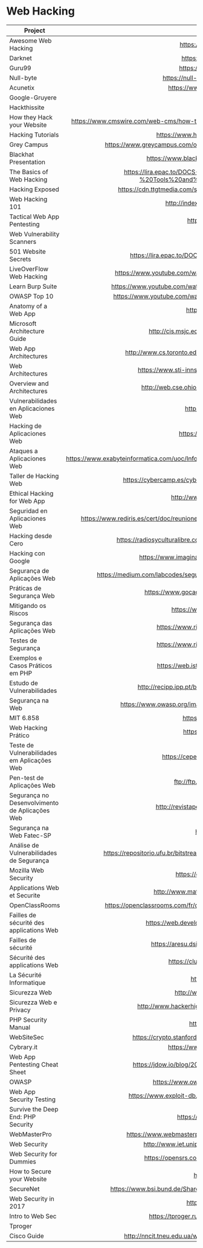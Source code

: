 # Web Hacking

| Project                                        | URL                                                                                                                                         | Language |
|------------------------------------------------|:---------------------------------------------------------------------------------------------------------------------------------------------:|----------|
| Awesome Web Hacking                            | https://github.com/infoslack/awesome-web-hacking                                                                                            | EN       |
| Darknet                                        | https://www.darknet.org.uk/category/web-hacking/                                                                                            | EN       |
| Guru99                                         | https://www.guru99.com/how-to-hack-website.html                                                                                             | EN       |
| Null-byte                                      | https://null-byte.wonderhowto.com/how-to/hacking-web-apps/                                                                                  | EN       |
| Acunetix                                       | https://www.acunetix.com/websitesecurity/website-hacking/                                                                                   | EN       |
| Google-Gruyere                                 | https://google-gruyere.appspot.com/                                                                                                         | EN       |
| Hackthissite                                   | https://www.hackthissite.org/                                                                                                               | EN       |
| How they Hack your Website                     | https://www.cmswire.com/web-cms/how-they-hack-your-website-the-ultimate-updated-overview-of-common-techniques/                              | EN       |
| Hacking Tutorials                              | https://www.hackingtutorials.org/category/web-application-hacking/                                                                          | EN       |
| Grey Campus                                    | https://www.greycampus.com/opencampus/ethical-hacking/web-application-and-its-types-of-attacks                                              | EN       |
| Blackhat Presentation                          | https://www.blackhat.com/presentations/bh-asia-02/bh-asia-02-shah.pdf                                                                       | EN       |
| The Basics of Web Hacking                      | https://lira.epac.to/DOCS-TECH/Hacking/The%20Basics%20of%20Web%20Hacking%20-%20Tools%20and%20Techniques%20to%20Attack%20the%20Web(2013).pdf | EN       |
| Hacking Exposed                                | https://cdn.ttgtmedia.com/searchSecurityChannel/downloads/Hacking_Exposed_chapter_11.pdf                                                    | EN       |
| Web Hacking 101                                | http://index-of.es/Miscellanous/LIVRES/web-hacking-101.pdf                                                                                  | EN       |
| Tactical Web App Pentesting                    | https://www.gironsec.com/WebHacking101.pdf                                                                                                  | EN       |
| Web Vulnerability Scanners                     | https://arxiv.org/pdf/1706.08017.pdf                                                                                                        | EN       |
| 501 Website Secrets                            | https://lira.epac.to/DOCS-TECH/Hacking/501%20Website%20Hacking%20Secrets.pdf                                                                | EN       |
| LiveOverFlow Web Hacking                       | https://www.youtube.com/watch?v=jmgsgjPn1vs&list=PLhixgUqwRTjx2BmNF5-GddyqZcizwLLGP                                                         | EN       |
| Learn Burp Suite                               | https://www.youtube.com/watch?v=AVzC7ETqpDo&list=PLq9n8iqQJFDrwFe9AEDBlR1uSHEN7egQA                                                         | EN       |
| OWASP Top 10                                   | https://www.youtube.com/watch?v=rWHvp7rUka8&list=PLyqga7AXMtPPuibxp1N0TdyDrKwP9H_jD                                                         | EN       |
| Anatomy of a Web App                           | https://www.cgisecurity.com/lib/Web_Server.pdf                                                                                              | EN       |
| Microsoft Architecture Guide                   | http://cis.msjc.edu/CSIS116B/Resources/WebArchitecturePocketGuide.pdf                                                                       | EN       |
| Web App Architectures                          | http://www.cs.toronto.edu/~mashiyat/csc309/Lectures/Web%20App%20Architectures.pdf                                                           | EN       |
| Web Architectures                              | https://www.sti-innsbruck.at/sites/default/files/courses/WE-04-Architectures.pdf                                                            | EN       |
| Overview and Architectures                     | http://web.cse.ohio-state.edu/~joseph.97/courses/3901/lectures/lecture01.pdf                                                                | EN       |
| Vulnerabilidades en Aplicaciones Web           | https://www.youtube.com/watch?v=Imnzode1ptk                                                                                                 | ES       |
| Hacking de Aplicaciones Web                    | https://ucys.ugr.es/download/taller4/WebHacking.pdf                                                                                         | ES       |
| Ataques a Aplicaciones Web                     | https://www.exabyteinformatica.com/uoc/Informatica/Seguridad_en_bases_de_datos/Seguridad_en_bases_de_datos_(Modulo_2).pdf                   | ES       |
| Taller de Hacking Web                          | https://cybercamp.es/cybercamp2014/attachments/multimedia/CyberCampHackingWeb.pdf                                                           | ES       |
| Ethical Hacking for Web App                    | http://www.revistasbolivianas.org.bo/pdf/rits/n8/n8a24.pdf                                                                                  | ES       |
| Seguridad en Aplicaciones Web                  | https://www.rediris.es/cert/doc/reuniones/fs2008/archivo/RedIRIS_VI_Seguridad_en_aplicaciones_Web_v1.0_RaulSiles.pdf                        | ES       |
| Hacking desde Cero                             | https://radiosyculturalibre.com.ar/compartir/biblioteca/INFOSEC/Hacking%20desde%20Cero.pdf                                                  | ES       |
| Hacking con Google                             | https://www.imaginar.org/sites/google/adicional/Hacking%20con%20Google.pdf                                                                  | ES       |
| Segurança de Aplicações Web                    | https://medium.com/labcodes/seguran%C3%A7a-de-aplica%C3%A7%C3%B5es-web-101-c425f49e4941                                                     | PT       |
| Práticas de Segurança Web                      | https://www.gocache.com.br/en/seguranca/seguranca-em-aplicacoes-web/                                                                        | PT       |
| Mitigando os Riscos                            | https://www.cert.br/docs/palestras/certbr-webbr2014.pdf                                                                                     | PT       |
| Segurança das Aplicações Web                   | https://www.risco.org.br/risco_operacional/Firewall_de_Aplicacao.pdf                                                                        | PT       |
| Testes de Segurança                            | https://www.risco.org.br/risco_operacional/Firewall_de_Aplicacao.pdf                                                                        | PT       |
| Exemplos e Casos Práticos em PHP               | https://web.ist.utl.pt/nuno.lopes/pres/seguranca-web-apps-php.pdf                                                                           | PT       |
| Estudo de Vulnerabilidades                     | http://recipp.ipp.pt/bitstream/10400.22/8224/1/DM_NunoMonteiro_2015_MEI.pdf                                                                 | PT       |
| Segurança na Web                               | https://www.owasp.org/images/1/16/Seguranca_na_web_-_uma_janela_de_oportunidades.pdf                                                        | PT       |
| MIT 6.858                                      | https://www.youtube.com/watch?v=WlmKwIe9z1Q                                                                                                 | EN       |
| Web Hacking Prático                            | https://www.youtube.com/watch?v=5Ve74PchxR0                                                                                                 | PT       |
| Teste de Vulnerabilidades em Aplicações Web    | https://cepein.femanet.com.br/BDigital/arqTccs/1211330211.pdf                                                                               | PT       |
| Pen-test de Aplicações Web                     | ftp://ftp.registro.br/pub/gts/gts14/08-Pen-Test-web.pdf                                                                                     | PT       |
| Segurança no Desenvolvimento de Aplicações Web | http://revistapensar.com.br/tecnologia/pasta_upload/artigos/a127.pdf                                                                        | PT       |
| Segurança na Web Fatec-SP                      | http://www.fatecsp.br/dti/tcc/tcc0043.pdf                                                                                                   | PT       |
| Análise de Vulnerabilidades de Segurança       | https://repositorio.ufu.br/bitstream/123456789/20400/6/AnaliseVulnerabilidadesSeguranc%CC%A7a.pdf                                           | PT       |
| Mozilla Web Security                           | https://developer.mozilla.org/en-US/docs/Web/Security                                                                                       | EN       |
| Applications Web et Securite                   | http://www.mathrice.org/ecole/support/Applications-Web-securite.pdf                                                                         | FR       |
| OpenClassRooms                                 | https://openclassrooms.com/fr/courses/2091901-protegez-vous-efficacement-contre-les-failles-web                                             | FR       |
| Failles de sécurité des applications Web       | https://web.developpez.com/tutoriels/web/failles-securite-application-web/                                                                  | FR       |
| Failles de sécurité                            | https://aresu.dsi.cnrs.fr/IMG/pdf/Presentation_des_failles_de_securite.pdf                                                                  | FR       |
| Sécurité des applications Web                  | https://clusif.fr/publications/securite-des-applications-web/                                                                               | FR       |
| La Sécurité Informatique                       | http://ylescop.free.fr/mrim/cours/securite.pdf                                                                                              | FR       |
| Sicurezza Web                                  | http://www-db.disi.unibo.it/courses/RCPG/sicurezza.pdf                                                                                      | italiano |
| Sicurezza Web e Privacy                        | http://www.hackerhighschool.org/lessons/HHS_it10_Sicurezza_Web_e_Privacy.pdf                                                                | italiano |
| PHP Security Manual                            | https://secure.php.net/manual/en/security.php                                                                                               | EN       |
| WebSiteSec                                     | https://crypto.stanford.edu/cs155old/cs155-spring11/lectures/10-web-site-sec.pdf                                                            | EN       |
| Cybrary.it                                     | https://www.cybrary.it/course/web-application-pen-testing/                                                                                  | EN       |
| Web App Pentesting Cheat Sheet                 | https://jdow.io/blog/2018/03/18/web-application-penetration-testing-methodology/                                                            | EN       |
| OWASP                                          | https://www.owasp.org/index.php/Web_Application_Penetration_Testing                                                                         | EN       |
| Web App Security Testing                       | https://www.exploit-db.com/docs/english/44319-web-application-security-testing.pdf                                                          | EN       |
| Survive the Deep End: PHP Security             | https://phpsecurity.readthedocs.io/en/latest/index.html                                                                                     | EN       |
| WebMasterPro                                   | https://www.webmasterpro.de/server/article/gaengige-sicherheitsprobleme-im-web.html                                                         | DE       |
| Web Security                                   | http://www.iet.unipi.it/g.dini/Teaching/ssi/materiale-didattico/WebSecurity.pdf                                                             | EN       |
| Web Security for Dummies                       | https://opensrs.com/wp-content/uploads/Website_Security_For_Dummies.pdf                                                                     | EN       |
| How to Secure your Website                     | https://www.ipa.go.jp/files/000017318.pdf                                                                                                   | EN       |
| SecureNet                                      | https://www.bsi.bund.de/SharedDocs/Downloads/DE/BSI/Publikationen/Studien/WebSec/WebSec.pdf                                                 | DE       |
| Web Security in 2017                           | http://johannh.me/slides/web_security_2017.pdf                                                                                              | EN       |
| Intro to Web Sec                               | https://tproger.ru/translations/hacker-101-introduction-to-web-security/                                                                    | RU       |
| Tproger                                        | https://tproger.ru/tag/security/                                                                                                            | RU       |
| Cisco Guide                                    | http://nncit.tneu.edu.ua/wp-content/uploads/2017/10/cisco_2017_mcr_071817_fnl_hq.pdf                                                        | RU       |
